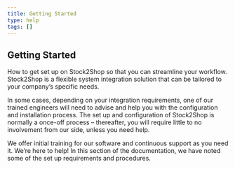 ```yaml
---
title: Getting Started
type: help
tags: []
---
```


## Getting Started
How to get set up on Stock2Shop so that you can streamline your workflow.
Stock2Shop is a flexible system integration solution that can be tailored to your company’s specific needs.

In some cases, depending on your integration requirements, one of our trained engineers will need to advise and help you with the configuration and installation process.
The set up and configuration of Stock2Shop is normally a once-off process – thereafter, you will require little to no involvement from our side, unless you need help. 

We offer initial training for our software and continuous support as you need it. We’re here to help!
In this section of the documentation, we have noted some of the set up requirements and procedures.






    


